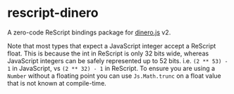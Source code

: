 # rescript-dinero

A zero-code ReScript bindings package for [dinero.js](https://v2.dinerojs.com/docs) v2.

Note that most types that expect a JavaScript integer accept a ReScript float. This is because the int in ReScript is only 32 bits wide, whereas JavaScript integers can be safely represented up to 52 bits. i.e. `(2 ** 53) - 1` in JavaScript, vs `(2 ** 32) - 1` in ReScript. To ensure you are using a `Number` without a floating point you can use `Js.Math.trunc` on a float value that is not known at compile-time.
